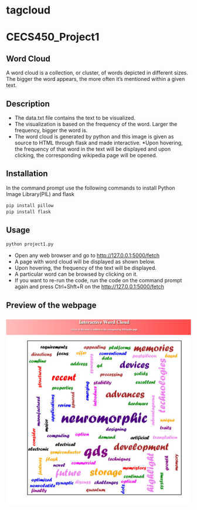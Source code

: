 # tagcloud
# CECS450_Project1
## Word Cloud
A word cloud is a collection, or cluster, of words depicted in different sizes. The bigger the word appears, the more often it’s mentioned within a given text.

## Description
* The data.txt file contains the text to be visualized. 
* The visualization is based on the frequency of the word. Larger the frequency, bigger the word is.
* The word cloud is generated by python and this image is given as source to HTML through flask and made interactive.
*Upon hovering, the frequency of that word in the text will be displayed and upon clicking, the corresponding wikipedia page will be opened.

## Installation

In the command prompt use the following commands to install Python Image Library(PIL) and flask
~~~bash
pip install pillow
pip install flask
~~~


## Usage
~~~bash
python project1.py
~~~

* Open any web browser and go to http://127.0.0.1:5000/fetch
* A page with word cloud will be displayed as shown below.
* Upon hovering, the frequency of the text will be displayed.
* A particular word can be browsed by clicking on it.
* If you want to re-run the code, run the code on the command prompt again and press Ctrl+Shft+R on the http://127.0.0.1:5000/fetch

## Preview of the webpage
![Snapshot of the webpage](ss1.PNG)
